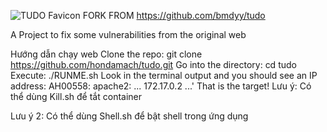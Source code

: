 ![TUDO Favicon](https://github.com/bmdyy/tudo/blob/main/favicon.ico?raw=true)
FORK FROM https://github.com/bmdyy/tudo

A Project to fix some vulnerabilities from the original web

Hướng dẫn chạy web
Clone the repo: git clone https://github.com/hondamach/tudo.git
Go into the directory: cd tudo
Execute: ./RUNME.sh
Look in the terminal output and you should see an IP address: AH00558: apache2: ... 172.17.0.2 ...' That is the target!
Lưu ý: Có thể dùng Kill.sh để tắt container

Lưu ý 2: Có thể dùng Shell.sh để bật shell trong ứng dụng
